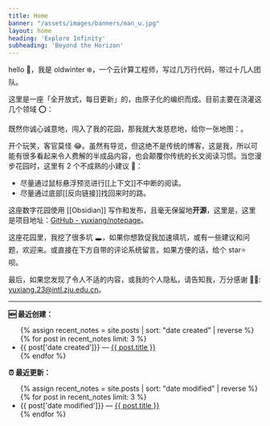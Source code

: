 ```yaml
---
title: Home
banner: "/assets/images/banners/man_u.jpg"
layout: home
heading: 'Explore Infinity'
subheading: 'Beyond the Horizon'
---
```


hello 👋，我是 oldwinter ❄️，一个云计算工程师，写过几万行代码，带过十几人团队。

这里是一座「全开放式，每日更新」的，由原子化的编织而成。目前主要在浇灌这几个领域 ⭕：


既然你诚心诚意地，闯入了我的花园，那我就大发慈悲地，给你一张地图：。

开个玩笑，客官莫怪 😂。虽然有导览，但这绝不是传统的博客，这是我，所以可能有很多看起来令人费解的半成品内容，也会颠覆你传统的长文阅读习惯。当您漫步花园时，这里有 2 个不成熟的小建议 💁：

- 尽量通过鼠标悬浮预览进行[[上下文]]不中断的阅读。
- 尽量通过底部[[反向链接]]找回来时的路。

这座数字花园使用 [[Obsidian]] 写作和发布，且毫无保留地**开源**，这里是，这里是项目地址：[GitHub - yuxiang/notepage](https://github.com/Wanyuxiang-code/notepage.git)。

这座花园里，我挖了很多坑 🕳，如果你想敦促我加速填坑，或有一些建议和问题，欢迎来。或直接在下方自带的评论系统留言。如果方便的话，给个 star⭐️ 呗。

最后，如果您发现了令人不适的内容，或我的个人隐私，请告知我，万分感谢 🦀🦀: yuxiang.23@intl.zju.edu.cn。

---

<strong>🆕 最近创建：</strong>
<ul>
  {% assign recent_notes = site.posts | sort: "date created" | reverse %}
  {% for post in recent_notes  limit: 3 %}
    <li>
      {{ post['date created']}} — <a class="internal-link" href="{{ post.url }}">{{ post.title }}</a>
    </li>
  {% endfor %}
</ul>


<strong>⏰ 最近更新：</strong>

<ul>
  {% assign recent_notes = site.posts | sort: "date modified" | reverse %}
  {% for post in recent_notes  limit: 3 %}
    <li>
      {{ post['date modified']}} — <a class="internal-link" href="{{ post.url }}">{{ post.title }}</a>
    </li>
  {% endfor %}
</ul>
